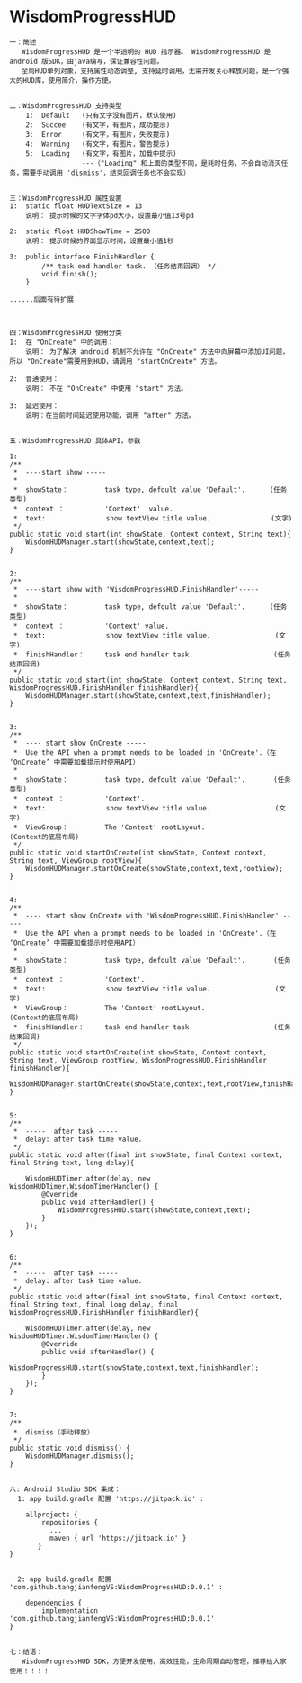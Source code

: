 # WisdomProgressHUD

    一：简述
       WisdomProgressHUD 是一个半透明的 HUD 指示器。 WisdomProgressHUD 是android 版SDK，由java编写，保证兼容性问题。 
       全局HUD单列对象，支持属性动态调整, 支持延时调用，无需开发关心释放问题，是一个强大的HUD库，使用简介，操作方便。


    二：WisdomProgressHUD 支持类型
        1:  Default   (只有文字没有图片，默认使用)
        2:  Succee    (有文字，有图片，成功提示)
        3:  Error     (有文字，有图片，失败提示)
        4:  Warning   (有文字，有图片，警告提示)
        5:  Loading   (有文字，有图片，加载中提示) 
                      ---（"Loading" 和上面的类型不同，是耗时任务，不会自动消灭任务，需要手动调用 'dismiss'，结束回调任务也不会实现）


    三：WisdomProgressHUD 属性设置
    1:  static float HUDTextSize = 13
        说明： 提示时候的文字字体pd大小，设置最小值13号pd

    2:  static float HUDShowTime = 2500
        说明： 提示时候的界面显示时间，设置最小值1秒
    
    3:  public interface FinishHandler {
            /** task end handler task. （任务结束回调） */
            void finish();
        }
    
    ......后面有待扩展
   
   

    四：WisdomProgressHUD 使用分类
    1:  在 "OnCreate" 中的调用：
        说明： 为了解决 android 机制不允许在 "OnCreate" 方法中向屏幕中添加UI问题，所以 "OnCreate"需要用到HUD，请调用 "startOnCreate" 方法。

    2:  普通使用：
        说明： 不在 "OnCreate" 中使用 "start" 方法。

    3:  延迟使用：
        说明：在当前时间延迟使用功能，调用 "after" 方法。
    

    五：WisdomProgressHUD 具体API，参数

    1:
    /**
     *  ----start show -----
     *
     *  showState：         task type, defoult value 'Default'.      (任务类型)
     *  context ：          'Context'  value.
     *  text:               show textView title value.               (文字)
     */
    public static void start(int showState, Context context, String text){
        WisdomHUDManager.start(showState,context,text);
    }
    

    2:
    /**
     *  ----start show with 'WisdomProgressHUD.FinishHandler'-----
     *
     *  showState：         task type, defoult value 'Default'.      (任务类型)
     *  context ：          'Context' value.
     *  text:               show textView title value.                (文字)
     *  finishHandler：     task end handler task.                    (任务结束回调)
     */
    public static void start(int showState, Context context, String text, WisdomProgressHUD.FinishHandler finishHandler){
        WisdomHUDManager.start(showState,context,text,finishHandler);
    }
    

    3:
    /**
     *  ---- start show OnCreate -----
     *  Use the API when a prompt needs to be loaded in 'OnCreate'.（在 ‘OnCreate’ 中需要加载提示时使用API）
     *
     *  showState：         task type, defoult value 'Default'.       (任务类型)
     *  context ：          'Context'.
     *  text:               show textView title value.                (文字)
     *  ViewGroup：         The 'Context' rootLayout.                 (Context的底层布局)
     */
    public static void startOnCreate(int showState, Context context, String text, ViewGroup rootView){
        WisdomHUDManager.startOnCreate(showState,context,text,rootView);
    }


    4:
    /**
     *  ---- start show OnCreate with 'WisdomProgressHUD.FinishHandler' -----
     *  Use the API when a prompt needs to be loaded in 'OnCreate'.（在 ‘OnCreate’ 中需要加载提示时使用API）
     *
     *  showState：         task type, defoult value 'Default'.       (任务类型)
     *  context ：          'Context'.
     *  text:               show textView title value.                (文字)
     *  ViewGroup：         The 'Context' rootLayout.                 (Context的底层布局)
     *  finishHandler：     task end handler task.                    (任务结束回调)
     */
    public static void startOnCreate(int showState, Context context, String text, ViewGroup rootView, WisdomProgressHUD.FinishHandler finishHandler){
        WisdomHUDManager.startOnCreate(showState,context,text,rootView,finishHandler);
    }

    
    5:
    /**
     *  -----  after task -----
     *  delay: after task time value.
     */
    public static void after(final int showState, final Context context, final String text, long delay){

        WisdomHUDTimer.after(delay, new WisdomHUDTimer.WisdomTimerHandler() {
            @Override
            public void afterHandler() {
                WisdomProgressHUD.start(showState,context,text);
            }
        });
    }


    6:
    /**
     *  -----  after task -----
     *  delay: after task time value.
     */
    public static void after(final int showState, final Context context, final String text, final long delay, final WisdomProgressHUD.FinishHandler finishHandler){

        WisdomHUDTimer.after(delay, new WisdomHUDTimer.WisdomTimerHandler() {
            @Override
            public void afterHandler() {
                WisdomProgressHUD.start(showState,context,text,finishHandler);
            }
        });
    }


    7:
    /**
     *  dismiss（手动释放）
     */
    public static void dismiss() {
        WisdomHUDManager.dismiss();
    }
   

    六: Android Studio SDK 集成：
      1: app build.gradle 配置 'https://jitpack.io' :
      
        allprojects {
		    repositories {
			  ...
			  maven { url 'https://jitpack.io' }
		   }
	}
	
	
      2: app build.gradle 配置 'com.github.tangjianfengVS:WisdomProgressHUD:0.0.1' :
      
        dependencies {
	        implementation 'com.github.tangjianfengVS:WisdomProgressHUD:0.0.1'
	}
    
    
    七：结语：
       WisdomProgressHUD SDK，方便开发使用，高效性能，生命周期自动管理，推荐给大家使用！！！！
    

